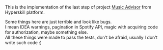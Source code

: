 This is the implementation of the last step of project [Music Advisor](https://hyperskill.org/projects/62?track=1) from Hyperskill platform.

Some things here are just terrible and look like bugs.  
I mean IDEA warnings, pagination in Spotify API, magic with acquiring code for authorization, maybe something else.  
All these things were made to pass the tests, don't be afraid, usually I don't write such code :)
